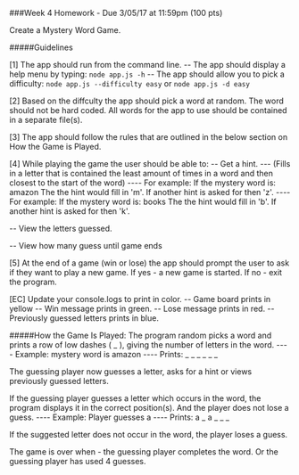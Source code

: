 ###Week 4 Homework - Due 3/05/17 at 11:59pm (100 pts)

Create a Mystery Word Game.

#####Guidelines

[1] The app should run from the command line.
-- The app should display a help menu by typing:
        ```node app.js -h```
-- The app should allow you to pick a difficulty:
        ```node app.js --difficulty easy``` or  ```node app.js -d easy```


[2] Based on the diffculty the app should pick a word at random.
    The word should not be hard coded.
    All words for the app to use should be contained in a separate file(s).

[3] The app should follow the rules that are outlined in the below section on How the Game is Played.


[4] While playing the game the user should be able to:
    -- Get a hint.
    --- (Fills in a letter that is contained the least amount of times in a word and then closest to the start
        of the word)
    ---- For example: If the mystery word is: amazon The the hint would fill in 'm'.  If another hint is asked for then 'z'.
    ---- For example: If the mystery word is: books The the hint would fill in 'b'.  If another hint is asked for then 'k'.

-- View the letters guessed.

-- View how many guess until game ends

[5] At the end of a game (win or lose) the app should prompt the user to ask if they want to play a new game.  If yes - a new game is started.  If no - exit the program.

[EC] Update your console.logs to print in color.
-- Game board prints in yellow
-- Win message prints in green.
-- Lose message prints in red.
-- Previously guessed letters prints in blue.


#####How the Game Is Played:
The program random picks a word and prints a row of low dashes ( _ ), giving the number of letters in the word.
---- Example: mystery word is amazon
---- Prints:  _ _ _ _ _ _

The guessing player now guesses a letter, asks for a hint or views previously guessed letters.

If the guessing player guesses a letter which occurs in the word, the program displays it in the correct position(s). And the player does not lose a guess.
---- Example: Player guesses a
---- Prints:  a _ a _ _ _

If the suggested letter does not occur in the word, the player loses a guess.

The game is over when - the guessing player completes the word.  Or the guessing player has used 4 guesses.